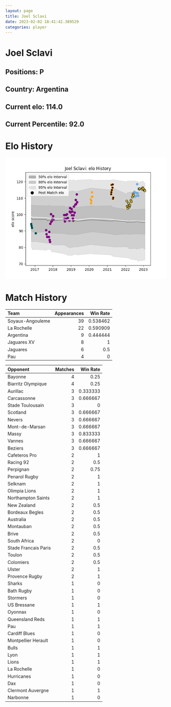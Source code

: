 ```yaml
---  
layout: page  
title: Joel Sclavi  
date: 2023-02-02 18:41:42.389529  
categories: player  
---
```

# Joel Sclavi

## Positions: P

## Country: Argentina

## Current elo: 114.0

## Current Percentile: 92.0

# Elo History


![elo history](history_JoelSclavi.png)
# Match History


| Team             |   Appearances |   Win Rate |
|:-----------------|--------------:|-----------:|
| Soyaux-Angouleme |            39 |   0.538462 |
| La Rochelle      |            22 |   0.590909 |
| Argentina        |             9 |   0.444444 |
| Jaguares XV      |             8 |   1        |
| Jaguares         |             6 |   0.5      |
| Pau              |             4 |   0        |

| Opponent             |   Matches |   Win Rate |
|:---------------------|----------:|-----------:|
| Bayonne              |         4 |   0.25     |
| Biarritz Olympique   |         4 |   0.25     |
| Aurillac             |         3 |   0.333333 |
| Carcassonne          |         3 |   0.666667 |
| Stade Toulousain     |         3 |   0        |
| Scotland             |         3 |   0.666667 |
| Nevers               |         3 |   0.666667 |
| Mont-de-Marsan       |         3 |   0.666667 |
| Massy                |         3 |   0.833333 |
| Vannes               |         3 |   0.666667 |
| Beziers              |         3 |   0.666667 |
| Cafeteros Pro        |         2 |   1        |
| Racing 92            |         2 |   0.5      |
| Perpignan            |         2 |   0.75     |
| Penarol Rugby        |         2 |   1        |
| Selknam              |         2 |   1        |
| Olimpia Lions        |         2 |   1        |
| Northampton Saints   |         2 |   1        |
| New Zealand          |         2 |   0.5      |
| Bordeaux Begles      |         2 |   0.5      |
| Australia            |         2 |   0.5      |
| Montauban            |         2 |   0.5      |
| Brive                |         2 |   0.5      |
| South Africa         |         2 |   0        |
| Stade Francais Paris |         2 |   0.5      |
| Toulon               |         2 |   0.5      |
| Colomiers            |         2 |   0.5      |
| Ulster               |         2 |   1        |
| Provence Rugby       |         2 |   1        |
| Sharks               |         1 |   0        |
| Bath Rugby           |         1 |   0        |
| Stormers             |         1 |   0        |
| US Bressane          |         1 |   1        |
| Oyonnax              |         1 |   0        |
| Queensland Reds      |         1 |   1        |
| Pau                  |         1 |   1        |
| Cardiff Blues        |         1 |   0        |
| Montpellier Herault  |         1 |   0        |
| Bulls                |         1 |   1        |
| Lyon                 |         1 |   1        |
| Lions                |         1 |   1        |
| La Rochelle          |         1 |   0        |
| Hurricanes           |         1 |   0        |
| Dax                  |         1 |   0        |
| Clermont Auvergne    |         1 |   1        |
| Narbonne             |         1 |   0        |